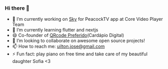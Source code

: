 ### Hi there 👋

<!--
**uiltonjose/uiltonjose** is a ✨ _special_ ✨ repository because its `README.md` (this file) appears on your GitHub profile.

Here are some ideas to get you started:

- 🔭 I’m currently working on ...
- 🌱 I’m currently learning ...
- 👯 I’m looking to collaborate on ...
- 🤔 I’m looking for help with ...
- 💬 Ask me about ...
- 📫 How to reach me: ...
- 😄 Pronouns: ...
- ⚡ Fun fact: ...
-->

- 🔭  I’m currently working on [Sky](https://www.linkedin.com/company/skyportugal/mycompany/) for PeacockTV app at Core Video Player Team
- 🌱  I’m currently learning flutter and nextjs
- 😄  Co-founder of [QRcode Preferido](https://qrcodepreferido.com/)(Cardápio Digital)
- 👯  I’m looking to collaborate on awesome open source projects!
- 📫  How to reach me: uilton.jose@gmail.com 
-  ⚡  Fun fact: play piano on free time and take care of my beautiful daughter Sofia <3 
